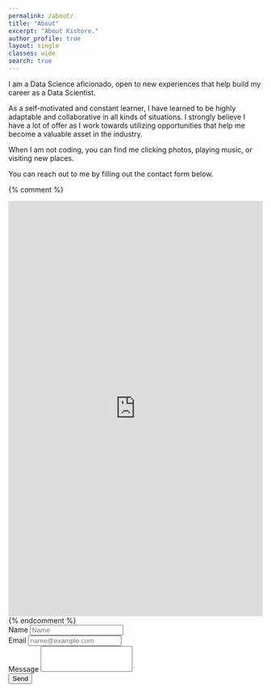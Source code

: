```yaml
---
permalink: /about/
title: "About"
excerpt: "About Kishore."
author_profile: true
layout: single
classes: wide
search: true
---
```


I am a Data Science aficionado, open to new experiences that help build my career as a Data Scientist.

As a self-motivated and constant learner, I have learned to be highly adaptable and collaborative in all kinds of situations. I strongly believe I have a lot of offer as I work towards utilizing opportunities that help me become a valuable asset in the industry.

When I am not coding, you can find me clicking photos, playing music, or visiting new places.

You can reach out to me by filling out the contact form below.

<a name="contact"></a>
{% comment %}
<iframe src="https://docs.google.com/forms/d/e/1FAIpQLScNIcD3ZhCw-LfmiIejyEQNch1WhCrdmBLKt2Cygd8L_PWNtQ/viewform?embedded=true" width="100%" height="822" frameborder="0" marginheight="0" marginwidth="0">Loading...</iframe>
{% endcomment %}
<div class="container">
      <form id="contactForm" class="mt-4" role="form" action="javascript:onSubmit(emailInput, nameInput, messageInput)">
        <div class="form-ground">
          <label for="nameInput">Name</label>
          <input type="text" class="form-control" id="nameInput" placeholder="Name">
        </div>
        <div class="form-group">
          <label for="emailInput">Email</label>
          <input type="email" class="form-control" id="emailInput" placeholder="name@example.com">
        </div>
        <div class="form-group mt-4">
          <label for="messageInput">Message</label>
          <textarea class="form-control" id="messageInput" rows="3" maxlength="500" style="resize: none;"></textarea>
        </div>
        <button type="submit" class="btn btn-primary">Send</button>
        <div class="form-ground" id="sendmsg" style="display: none;"> 
          Your message has been sent!
        </div>
      </form>
</div>

<script src="https://www.gstatic.com/firebasejs/8.7.0/firebase-app.js"></script>

<script src="https://www.gstatic.com/firebasejs/8.7.0/firebase-database.js"></script>

<script>
  // Your web app's Firebase configuration
  // For Firebase JS SDK v7.20.0 and later, measurementId is optional
  var firebaseConfig = {
    apiKey: "AIzaSyAYMuSplx4X83Cvin17p9hzLV7PsD29RcQ",
    authDomain: "github-portfolio-68ede.firebaseapp.com",
    projectId: "github-portfolio-68ede",
    storageBucket: "github-portfolio-68ede.appspot.com",
    messagingSenderId: "192270304814",
    appId: "1:192270304814:web:0ff8821d460a7c94b001bf",
    measurementId: "G-K785VT133K"
  };
  // Initialize Firebase
  firebase.initializeApp(firebaseConfig);
</script>
<script type="text/javascript">
      function onSubmit(email, name, message) {
        firebase.database().ref("message").push().set({
          "timestamp": firebase.database.ServerValue.TIMESTAMP,
          "email": email.value,
          "name": name.value,
          "message": message.value
        });
        
        var x = document.getElementById("sendmsg");
        if (x.style.display === "none") {
          x.style.display = "block";
        } else {
          x.style.display = "none";
        }
        // clear the input.
        document.getElementById("contactForm").reset();
        setTimeout(() => { x.style.display = "none"; }, 5000);
      }
</script>
